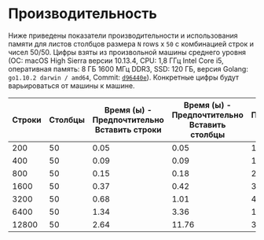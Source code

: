 # Производительность

Ниже приведены показатели производительности и использования памяти для листов столбцов размера `N` rows x `50` с комбинацией строк и чисел 50/50. Цифры взяты из произвольной машины среднего уровня (ОС: macOS High Sierra версии 10.13.4, CPU: 1,8 ГГц Intel Core i5, оперативная память: 8 ГБ 1600 МГц DDR3, SSD: 120 ГБ, версия Golang: `go1.10.2 darwin / amd64`, Commit: [`d96440e`](https://github.com/360EntSecGroup-Skylar/excelize/tree/d96440edc480976e3ec48958c68e67f7a506ad32)). Конкретные цифры будут варьироваться от машины к машине.

Строки|Столбцы|Время (ы) - Предпочтительно Вставить строки|Время (ы) - Предпочтительно Вставить столбцы|Память (МБ)
---|---|---|---|---
200|50|0.05|0.05|10.0
400|50|0.09|0.09|11.0
800|50|0.15|0.18|20.7
1600|50|0.37|0.42|36.1
3200|50|0.68|1.01|46.1
6400|50|1.34|3.36|136.9
12800|50|2.64|11.76|305.1
